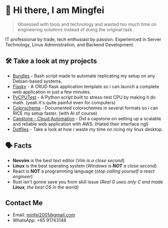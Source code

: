 # 👋 Hi there, I am Mingfei

> Obsessed with tools and technology and wasted too much time on engineering solutions instead of doing the original task.

IT professional by trade, tech enthusiast by passion. Experienced in Server Technology, Linux Administration, and Backend Development.

## 🛠 Take a look at my projects

+  [Bundles](https://github.com/MingFei2001/bundles) -
Bash script made to automate replicating my setup on any Debian-based systems.
+  [Flasky](https://github.com/MingFei2001/flasky) -
A CRUD flask application template so i can launch a complete web application in just a few minutes.
+  [PyCPUTest](https://github.com/MingFei2001/python-script) -
A Python script built to stress-test CPU by making it do math. (yeah it's quite painful even for computers)
+  [Colorschema](https://github.com/MingFei2001/colorschema) -
Documented colorschemes in several formats so i can RICE my setup faster. (with AI of course)
+  [Capstone - Cloud Automation](https://github.com/MingFei2001/capstone-website) -
Did a capstone on setting up a scalable and reliable web application with AWS. (Hated their interface ngl)
+  [Dotfiles](https://github.com/MingFei2001/dotfiles) -
Take a look at how i waste my time on ricing my linux desktop.

## 🗣️ Facts
+ **Neovim** is the best text editor (*Vim is a close second*)
+ **Linux** is the best operating system (*Windows is **NOT** a close second*)
+ React is **NOT** a programming language (*stop calling yourself a react engineer*)
+ Rust isn't gonne save you from skill issue (*Real G uses only C and made **Linux**, the best OS in the world*)

## Contact Me
+ Email: minfei2001@gmail.com
+ WhatsApp: +65 91743148
